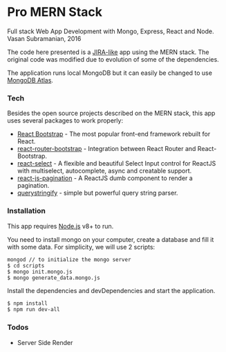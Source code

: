 # Pro MERN Stack

Full stack Web App Development with Mongo, Express, React and Node.
Vasan Subramanian, 2016

The code here presented is a [JIRA-like](https://www.atlassian.com/software/jira) app using the MERN stack. The original code was modified due to evolution of some of the dependencies.

The application runs local MongoDB but it can easily be changed to use [MongoDB Atlas](https://www.mongodb.com/cloud/atlas?jmp=homepage).

### Tech

Besides the open source projects described on the MERN stack, this app uses several packages to work properly:

* [React Bootstrap](https://react-bootstrap.github.io/) - The most popular front-end framework rebuilt for React.
* [react-router-bootstrap](https://github.com/react-bootstrap/react-router-bootstrap) - Integration between React Router and React-Bootstrap.
* [react-select](https://react-select.com/home) - A flexible and beautiful Select Input control for ReactJS with multiselect, autocomplete, async and creatable support.
* [react-js-pagination](https://github.com/vayser/react-js-pagination) - A ReactJS dumb component to render a pagination.
* [querystringify](https://github.com/unshiftio/querystringify) - simple but powerful query string parser.


### Installation

This app requires [Node.js](https://nodejs.org/) v8+ to run.

You need to install mongo on your computer, create a database and fill it with some data. For simplicity, we will use 2 scripts:
```
mongod // to initialize the mongo server
$ cd scripts
$ mongo init.mongo.js
$ mongo generate_data.mongo.js
```

Install the dependencies and devDependencies and start the application.

```sh
$ npm install
$ npm run dev-all
```

### Todos

 - Server Side Render
